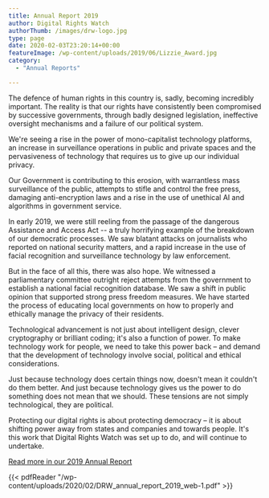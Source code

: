 ```yaml
---
title: Annual Report 2019
author: Digital Rights Watch
authorThumb: /images/drw-logo.jpg
type: page
date: 2020-02-03T23:20:14+00:00
featureImage: /wp-content/uploads/2019/06/Lizzie_Award.jpg
category:
  - "Annual Reports"

---
```

The defence of human rights in this country is, sadly, becoming incredibly important. The reality is that our rights have consistently been compromised by successive governments, through badly designed legislation, ineffective oversight mechanisms and a failure of our political system.

We're seeing a rise in the power of mono-capitalist technology platforms, an increase in surveillance operations in public and private spaces and the pervasiveness of technology that requires us to give up our individual privacy.

Our Government is contributing to this erosion, with warrantless mass surveillance of the public, attempts to stifle and control the free press, damaging anti-encryption laws and a rise in the use of unethical AI and algorithms in government service.

In early 2019, we were still reeling from the passage of the dangerous Assistance and Access Act -- a truly horrifying example of the breakdown of our democratic processes. We saw blatant attacks on journalists who reported on national security matters, and a rapid increase in the use of facial recognition and surveillance technology by law enforcement.

But in the face of all this, there was also hope. We witnessed a parliamentary committee outright reject attempts from the government to establish a national facial recognition database. We saw a shift in public opinion that supported strong press freedom measures. We have started the process of educating local governments on how to properly and ethically manage the privacy of their residents.

Technological advancement is not just about intelligent design, clever cryptography or brilliant coding; it's also a function of power. To make technology work for people, we need to take this power back – and demand that the development of technology involve social, political and ethical considerations.

Just because technology does certain things now, doesn't mean it couldn't do them better. And just because technology gives us the power to do something does not mean that we should. These tensions are not simply technological, they are political.

Protecting our digital rights is about protecting democracy – it is about shifting power away from states and companies and towards people. It's this work that Digital Rights Watch was set up to do, and will continue to undertake.

[Read more in our 2019 Annual Report](/wp-content/uploads/2020/02/DRW_annual_report_2019_web-1.pdf)

{{< pdfReader "/wp-content/uploads/2020/02/DRW_annual_report_2019_web-1.pdf" >}}

